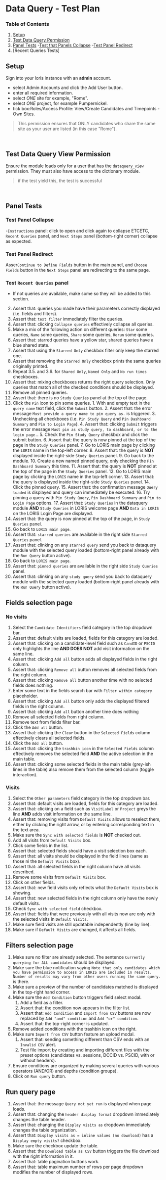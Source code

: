 # Data Query - Test Plan

### Table of Contents<br>

1. [Setup](#setup)
2. [Test Data Query Permission](#test-data-query-view-permission)
3. [Panel Tests](#panel-tests)
      -[Test that Panels Collapse](#test-that-panels-collapse)
      -[Test Panel Redirect](#test-panel-redirect)
4. [Recent Queries Tests]

## Setup

Sign into your loris instance with an **admin** account.<br>

- select Admin Accounts and click the Add User button.<br> 
- enter all required information.<br>
- select *ONE* site for example, "Rome".<br>
- select *ONE* project, for example Pumpernickel.<br>
- tick box:Roles/Access Profile: View/Create Candidates and Timepoints - Own Sites.<br>
>This permission ensures that ONLY candidates who share the same site as your user are listed (in this case "Rome").<br>

<br>

## Test Data Query View Permission
Ensure the module loads only for a user that has the `dataquery_view` permission. They must also have access to the dictionary module.<br>
>if the test yield this, the test is successful<br>

<br>

## Panel Tests<br>

### Test Panel Collapse
-`Instructions` panel: click to open and click again to collapse ETCETC, `Recent Queries` panel, and `Next Steps` panel (bottom-right corner) collapse as expected.<br>

### Test Panel Redirect
Asser`Continue to Define Fields` button in the main panel, and `Choose Fields` button in the `Next Steps` panel are redirecting to the same page.

### Test `Recent Queries` panel
   - If not queries are available, make some so they will be added to this section.
   2. Assert that: queries you made have their parameters correctly displayed (i.e. fields and filters).
   3. Assert that: `text filter` immediately filter the queries.
   4. Assert that: clicking `Collapse queries` effectively collapse all queries.
   5. Make a mix of the following action on different queries: `Star` some queries, `Name` some queries, `Share` some queries, `Rerun` some queries.
   6. Assert that: starred queries have a yellow star, shared queries have a blue shared state.
   7. Assert that using the `Starred Only` checkbox filter only keep the starred one.
   8. Assert that removing the `Starred Only` checkbox prints the same queries originally printed.
   9. Repeat 3.5. and 3.6. for `Shared Only`, `Named Only` and `No run times` checkboxes.
   10. Assert that: mixing checkboxes returns the right query selection. Only queries that match all of the checked conditions should be displayed.
   11. Remove all pinned queries.
   12. Assert that: there is no `Study Queries` panel at the top of the page.
   13. Click the `Pin` icon to pin some queries.
      1. With and empty text in the `query name` text field, click the `Submit` button.
      2. Assert that: the error message `Must provide a query name to pin query as.` is triggered.
      3. Unchecking all checkboxes (i.e. `Pin Study Query` and `Pin Dashboard Summary` and `Pin to Login Page`).
      4. Assert that: clicking `Submit` triggers the error message `Must pin as study query, to dashboard, or to the login page.`.
      5. Check the `Pin Study Query` checkbox and click the submit button.
      6. Assert that: the query is now pinned at the top of the page in the `Study Queries` panel.
      7. Go to LORIS main page by clicking the `LORIS` name in the top-left corner.
      8. Assert that: the query is **NOT** displayed inside the right-side `Study Queries` panel.
      9. Go back to the module.
      10. Create a new named pinned query, only checking the `Pin Dashboard Summary` this time.
      11. Assert that: the query is **NOT** pinned at the top of the page in the `Study Queries` panel.
      12. Go to LORIS main page by clicking the `LORIS` name in the top-left corner.
      13. Assert that: the query is displayed inside the right-side `Study Queries` panel.
      14. Click the pinned query.
      15. Assert that: the confirmation message `Query loaded` is displayed and query can immediately be executed.
      16. Try pinning a query with `Pin Study Query`, `Pin Dashboard Summary` and `Pin to Login Page` options.
      17. Assert that: `Study Queries` in the dataquery module **AND** `Study Queries` in LORIS welcome page **AND** `Data in LORIS` on the LORIS Login Page are displayed.
   14. Assert that: the query is now pinned at the top of the page, in `Study Queries` panel.
   15. Go back to `LORIS main page`.
   16. Assert that: `starred queries` are available in the right side `Starred Queries` panel.
   17. Assert that: clinking on any `starred query` send you back to dataquery module with the selected query loaded (bottom-right panel already with the `Run Query` button active).
   18. Go back to `LORIS main page`.
   19. Assert that: `pinned queries` are available in the right side `Study Queries` panel.
   20. Assert that: clinking on any `study query` send you back to dataquery module with the selected query loaded (bottom-right panel already with the `Run Query` button active).

## Fields selection page

### No visits

1. Select the `Candidate Identifiers` field category in the top dropdown bar.
2. Assert that: default visits are loaded, fields for this category are loaded.
3. Assert that: clicking on a candidate-level field such as `CandID` or `PSCID` only highlights the line **AND DOES NOT** add visit information on the same line.
4. Assert that: clicking `Add all` button adds all displayed fields in the right column.
5. Assert that: clicking `Remove all` button removes all selected fields from the right column.
6. Assert that: clicking `Remove all` button another time with no selected fields does nothing.
7. Enter some text in the fields search bar with `Filter within category` placeholder.
8. Assert that: clicking `Add all` button only adds the displayed filtered fields in the right column.
9. Assert that: clicking `Add all` button another time does nothing
10. Remove all selected fields from right column.
11. Remove text from fields filter bar.
12. Click the `Add all` button.
13. Assert that: clicking the `Clear` button in the `Selected Fields` column effectively clears all selected fields.
14. Click the `Add all` button.
15. Assert that: clicking the `trashbin icon` in the `Selected Fields` column effectively removes the selected field **AND** the active selection in the main table.
16. Assert that: clicking some selected fields in the main table (grey-ish lines in the table) also remove them from the selected column (toggle interaction).

### Visits

1. Select the `Other parameters` field category in the top dropdown bar.
2. Assert that: default visits are loaded, fields for this category are loaded.
3. Assert that: clicking on a field such as `VisitLabel` or `Project` greys the line **AND** adds visit information on the same line.
4. Assert that: removing visits from `Default Visits` allows to reselect them, either by clicking the right arrow, or by entering corresponding text in the text area.
5. Make sure the `Sync with selected fields` is **NOT** checked out.
6. Add all visits from `Default Visits` box.
7. Click some fields in the list.
8. Assert that: selected fields should have a visit selection box each.
9. Assert that: all visits should be displayed in the field lines (same as those ni the `Default Visits` box).
10. Assert that: all selected fields in the right column have all visits described.
11. Remove some visits from `Default Visits` box.
12. Click on other fields.
13. Assert that: new field visits only reflects what the `Default Visits` box is showing.
14. Assert that: new selected fields in the right column only have the newly default visits.
15. Check `Sync with selected field` checkbox.
16. Assert that: fields that were previously with all visits now are only with the selected visits in `Default Visits`.
17. Make sure field visits are still updatable independently (line by line).
18. Make sure if `Default Visits` are changed, it affects all fields.


## Filters selection page

1. Make sure no filter are already selected. The sentence `Currently querying for ALL candidates` should be displayed.
2. Make sure the blue notification saying `Note that only candidates which you have permission to access in LORIS are included in results. Number of results may vary from other users running the same query.` is there.
3. Make sure a preview of the number of candidates matched is displayed in the top-right hand corner.
4. Make sure the `Add Condition` button triggers field select modal.
   1. Add a field as a filter.
   2. Assert that: the condition now appears in the filter list.
   3. Assert that: `Add Condition` and `Import from CSV` buttons are now replaced by `Add "and" condition` and `Add "or" condition`.
   4. Assert that: the top-right corner is updated.
5. Remove added conditions with the trashbin icon on the right.
6. Make sure `Import from CSV` button feature an upload modal.
   1. Assert that: sending something different than CSV ends with an `Invalid CSV` alert.
   2. Test file import by creating and importing different files with the preset options (candidates vs. sessions, DCCID vs. PSCID, with or without headers).
7. Ensure conditions are organized by making several queries with various operators (AND/OR) and depths (condition groups).
8. Click on `Run query` button.


## Run query page

1. Assert that: the message `Query not yet run` is displayed when page loads.
2. Assert that: changing the `header display format` dropdown immediately changes the table header.
3. Assert that: changing the `Display visits as` dropdown immediately changes the table organization.
4. Assert that: `Display visits as = inline values (no download)` has a `Display empty visits?` checkbox.
5. Make sure the checkbox update the table.
6. Assert that: the `Download table as CSV` button triggers the file download with the right information in it.
7. Assert that: table pagination buttons work.
8. Assert that: table maximum number of rows per page dropdown modifies the number of displayed rows.

